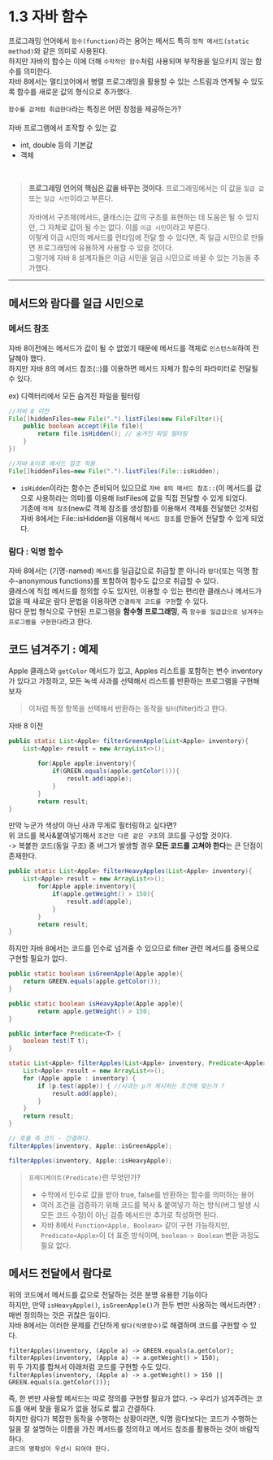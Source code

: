 # 1.3 자바 함수

프로그래밍 언어에서 `함수(function)`라는 용어는 메서드 특히 `정적 메서드(static method)`와 같은 의미로 사용된다.
<br> 하지만 자바의 함수는 이에 더해 `수학적인 함수`처럼 사용되며 부작용을 일으키지 않는 함수를 의미한다.<br>
자바 8에서는 멀티코어에서 병렬 프로그래밍을 활용할 수 있는 스트림과 연계될 수 있도록 함수를 새로운 값의 형식으로 추가했다.<br>


`함수를 값처럼 취급한다`라는 특징은 어떤 장점을 제공하는가?
<br><br>자바 프로그램에서 조작할 수 있는 값
- int, double 등의 기본값
- 객체
<br>

>**프로그래밍 언어의 핵심은 값을 바꾸는 것이다.** 
>프로그래밍에서는 이 값을 `일급 값` 또는 `일급 시민`이라고 부른다.
><br><br>자바에서 구조체(메서드, 클래스)는 값의 구조를 표현하는 데 도움은 될 수 있지만, 그 자체로 값이 될 수는 없다. 이를 `이급 시민`이라고 부른다.
> <br>이렇게 이급 시민의 메서드를 런타임에 전달 할 수 있다면, 즉 일급 시민으로 만들면 프로그래밍에 유용하게 사용할 수 있을 것이다.
> <br>그렇기에 자바 8 설계자들은 이급 시민을 일급 시민으로 바꿀 수 있는 기능을 추가했다.

---
## 메서드와 람다를 일급 시민으로

### 메서드 참조

자바 8이전에는 메서드가 값이 될 수 없었기 때문에 메서드를 객체로 `인스턴스화`하여 전달해야 했다.<br>
하지만 자바 8의 메서드 참조(::)를 이용하면 메서드 자체가 함수의 파라미터로 전달될 수 있다.<br>

ex) 디렉터리에서 모든 숨겨진 파일을 필터링

```java
//자바 8 이전
File[]hiddenFiles=new File(".").listFiles(new FileFilter(){
    public boolean accept(File file){
        return file.isHidden(); // 숨겨진 파일 필터링
    }
})

//자바 8이후 메서드 참조 적용
File[]hiddenFiles=new File(".").listFiles(File::isHidden);
```

- `isHidden`이라는 함수는 준비되어 있으므로 `자바 8의 메서드 참조::`(이 메서드를 값으로 사용하라는 의미)를 이용해 listFiles에 값을 직접 전달할 수 있게 되었다.<br>
기존에 `객체 참조`(new로 객체 참조를 생성함)를 이용해서 객체를 전달했던 것처럼 자바 8에서는 File::isHidden을 이용해서 `메서드 참조`를 만들어 전달할 수 있게 되었다.
### 람다 : 익명 함수

자바 8에서는 (기명-named) `메서드`를 일급값으로 취급할 뿐 아니라 `람다`(또는 익명 함수-anonymous functions)를 포함하여 함수도 값으로 취급할 수 있다.<br>
클래스에 직접 메서드를 정의할 수도 있지만, 이용할 수 있는 편리한 클래스나 메서드가 없을 때 새로운 람다 문법을 이용하면 `간결하게 코드를 구현`할 수 있다.<br>
람다 문법 형식으로 구현된 프로그램을 **함수형 프로그래밍**, 즉 `함수를 일급값으로 넘겨주는 프로그램을 구현한다`라고 한다.

## 코드 넘겨주기 : 예제

Apple 클래스와 `getColor` 메서드가 있고, Apples 리스트를 포함하는 변수 inventory가 있다고 가정하고, 모든 녹색 사과를 선택해서 리스트를 반환하는 프로그램을 구현해보자<br>
> 이처럼 특정 항목을 선택해서 반환하는 동작을 `필터`(filter)라고 한다.

자바 8 이전 

```java
public static List<Apple> filterGreenApple(List<Apple> inventory){
    List<Apple> result = new ArrayList<>();
    
        for(Apple apple:inventory){
            if(GREEN.equals(apple.getColor())){
                result.add(apple);
            }
        }
        return result;
}
```
만약 누군가 색상이 아닌 사과 무게로 필터링하고 싶다면? <br>
위 코드를 복사&붙여넣기해서 `조건만 다른 같은 구조`의 코드를 구성할 것이다.<br>
-> 복붙한 코드(동일 구조) 중 버그가 발생할 경우 **모든 코드를 고쳐야 한다**는 큰 단점이 존재한다. 
```java
public static List<Apple> filterHeavyApples(List<Apple> inventory){
    List<Apple> result = new ArrayList<>();
        for(Apple apple:inventory){
            if(apple.getWeight() > 150){ 
                result.add(apple);
            }
        }
        return result;
}
```

하지만 자바 8에서는 코드를 인수로 넘겨줄 수 있으므로 filter 관련 메서드를 중복으로 구현할 필요가 없다.

```java
public static boolean isGreenApple(Apple apple){
    return GREEN.equals(apple.getColor());
}

public static boolean isHeavyApple(Apple apple){
        return apple.getWeight() > 150;
}

public interface Predicate<T> {
    boolean test(T t);
}

static List<Apple> filterApples(List<Apple> inventory, Predicate<Apple> p) { //구현 메서드가 p라는 이름의 Predicate Parameter 로 전달
    List<Apple> result = new ArrayList<>();
    for (Apple apple : inventory) {
        if (p.test(apple)) { //사과는 p가 제시하는 조건에 맞는가 ? 
            result.add(apple);
        }
    }
    return result;
}

// 호출 측 코드 - 간결하다.
filterApples(inventory, Apple::isGreenApple);

filterApples(inventory, Apple::isHeavyApple);
```

>`프레디케이트(Predicate)`란 무엇인가?
> - 수학에서 인수로 값을 받아 true, false를 반환하는 함수를 의미하는 용어
> - 여러 조건을 검증하기 위해 코드를 복사 & 붙여넣기 하는 방식(버그 발생 시 모든 코드 수정)이 아닌 검증 메서드만 추가로 작성하면 된다.
> - 자바 8에서 `Function<Apple, Boolean>` 같이 구현 가능하지만, `Predicate<Apple>`이 더 표준 방식이며, `boolean-> Boolean` 변환 과정도 필요 없다.


## 메서드 전달에서 람다로
위의 코드에서 메서드를 값으로 전달하는 것은 분명 유용한 기능이다 <br>
하지만, 만약 `isHeavyApple()`, `isGreenApple()`가 한두 번만 사용하는 메서드라면? : 매번 정의하는 것은 귀찮은 일이다.<br>
자바 8에서는 이러한 문제를 간단하게 `람다(익명함수)`로 해결하며 코드를 구현할 수 있다.

`filterApples(inventory, (Apple a) -> GREEN.equals(a.getColor);`<br>
`filterApples(inventory, (Apple a) -> a.getWeight() > 150);`<br>
위 두 가지를 합쳐서 아래처럼 코드를 구현할 수도 있다.<br>
`filterApples(inventory, (Apple a) -> a.getWeight() > 150 || GREEN.equals(a.getColor()));`<br>

즉, 한 번만 사용할 메서드는 따로 정의를 구현할 필요가 없다. -> 우리가 넘겨주려는 코드를 애써 찾을 필요가 없을 정도로 짧고 간결하다.<br>
하지만 람다가 복잡한 동작을 수행하는 상황이라면, 익명 람다보다는 코드가 수행하는 일을 잘 설명하는 이름을 가진 메서드를 정의하고 메서드 참조를 활용하는 것이 바람직하다.<br>
`코드의 명확성이 우선시 되어야 한다.`